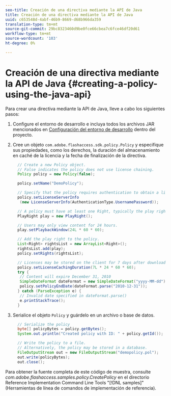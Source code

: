 ```yaml
---
seo-title: Creación de una directiva mediante la API de Java
title: Creación de una directiva mediante la API de Java
uuid: c653548d-4abf-46b9-8669-d68b966da359
translation-type: tm+mt
source-git-commit: 29bc8323460d9be0fce66cbea7c6fce46df20d61
workflow-type: tm+mt
source-wordcount: '103'
ht-degree: 0%

---
```



# Creación de una directiva mediante la API de Java {#creating-a-policy-using-the-java-api}

Para crear una directiva mediante la API de Java, lleve a cabo los siguientes pasos:

1. Configure el entorno de desarrollo e incluya todos los archivos JAR mencionados en [Configuración del entorno de desarrollo](../../aaxs-protecting-content/content-setting-up-the-sdk/content-setting-up-the-dev-env.md) dentro del proyecto.
1. Cree un objeto `com.adobe.flashaccess.sdk.policy.Policy` y especifique sus propiedades, como los derechos, la duración del almacenamiento en caché de la licencia y la fecha de finalización de la directiva.

   ```java
     // Create a new Policy object.  
     // False indicates the policy does not use license chaining.  
     Policy policy = new Policy(false);  
   
     policy.setName("DemoPolicy");  
   
     // Specify that the policy requires authentication to obtain a license.  
     policy.setLicenseServerInfo  
      (new LicenseServerInfo(AuthenticationType.UsernamePassword));  
   
     // A policy must have at least one Right, typically the play right  
     PlayRight play = new PlayRight();  
   
     // Users may only view content for 24 hours.  
     play.setPlaybackWindow(24L * 60 * 60);  
   
     // Add the play right to the policy.  
     List<Right> rightsList = new ArrayList<Right>();  
     rightsList.add(play);  
     policy.setRights(rightsList);  
   
     // Licenses may be stored on the client for 7 days after downloading  
     policy.setLicenseCachingDuration(7L * 24 * 60 * 60);  
     try {  
      // Content will expire December 31, 2010  
      SimpleDateFormat dateFormat = new SimpleDateFormat("yyyy-MM-dd");  
      policy.setPolicyEndDate(dateFormat.parse("2010-12-31"));  
     } catch (ParseException e) {  
      // Invalid date specified in dateFormat.parse()  
      e.printStackTrace();  
     }
   ```

1. Serialice el objeto `Policy` y guárdelo en un archivo o base de datos.

   ```java
     // Serialize the policy  
     byte[] policyBytes = policy.getBytes();  
     System.out.println("Created policy with ID: " + policy.getId());  
   
     // Write the policy to a file.   
     // Alternatively, the policy may be stored in a database.  
     FileOutputStream out = new FileOutputStream("demopolicy.pol");  
     out.write(policyBytes);  
     out.close();
   ```

Para obtener la fuente completa de este código de muestra, consulte *com.adobe.flashaccess.samples.policy.CreatePolicy* en el directorio Reference Implementation Command Line Tools &quot;[!DNL samples]&quot; (Herramientas de línea de comandos de implementación de referencia).
